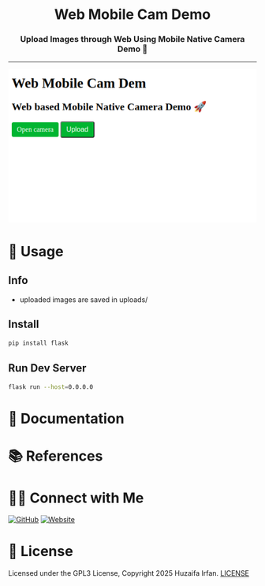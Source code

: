 <div align="center">
  <h1>Web Mobile Cam Demo</h1>
  <p><h3 align="center">Upload Images through Web Using Mobile Native Camera Demo 🚀</h3></p>
</div>


<hr>


![cover](cover.png)


# 🚀 Usage

## Info
- uploaded images are saved in uploads/

## Install

```bash
pip install flask
```

## Run Dev Server

```bash
flask run --host=0.0.0.0
```




# 📝 Documentation

# 📚 References


# 🤝🏻 Connect with Me

[![GitHub](https://img.shields.io/badge/Github-%23222.svg?style=for-the-badge&logo=github&logoColor=white)](https://github.com/HuzaifaIrfan/)
[![Website](https://img.shields.io/badge/Website-%23222.svg?style=for-the-badge&logo=google-chrome&logoColor==%234285F4)](https://www.huzaifairfan.com)

# 📜 License

Licensed under the GPL3 License, Copyright 2025 Huzaifa Irfan. [LICENSE](LICENSE)
